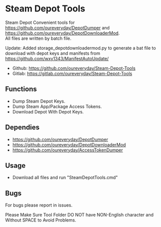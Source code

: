 # Steam Depot Tools 

Steam Depot Convenient tools for https://github.com/oureveryday/DepotDumper and https://github.com/oureveryday/DepotDownloaderMod.    
All files are written by batch file.   

Update:
Added storage_depotdownloadermod.py to generate a bat file to download with depot keys and manifests from https://github.com/wxy1343/ManifestAutoUpdate/

 * Github: https://github.com/oureveryday/Steam-Depot-Tools 
 * Gitlab: https://gitlab.com/oureveryday/Steam-Depot-Tools 

## Functions 

 * Dump Steam Depot Keys. 
 * Dump Steam App/Package Access Tokens. 
 * Download Depot With Depot Keys. 

## Dependies 
 * https://github.com/oureveryday/DepotDumper 
 * https://github.com/oureveryday/DepotDownloaderMod 
 * https://github.com/oureveryday/AccessTokenDumper 

 ## Usage 
 * Download all files and run "SteamDepotTools.cmd"

## Bugs 
For bugs please report in issues. 

Please Make Sure Tool Folder DO NOT have NON-English character and Without SPACE to Avoid Problems.